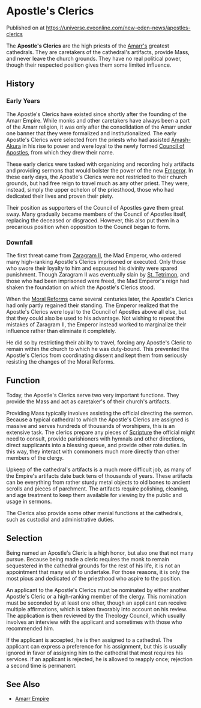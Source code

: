 # Apostle's Clerics
Published on  at https://universe.eveonline.com/new-eden-news/apostles-clerics

The **Apostle's Clerics** are the high priests of the
[Amarr's](6BPFRy27fN4LnYlIyzvEwo) greatest cathedrals. They are caretakers of
the cathedral's artifacts, provide Mass, and never leave the church
grounds. They have no real political power, though their respected
position gives them some limited influence.

History
-------

### Early Years

The Apostle's Clerics have existed since shortly after the founding of
the Amarr Empire. While monks and other caretakers have always been a
part of the Amarr religion, it was only after the consolidation of the
Amarr under one banner that they were formalized and institutionalized.
The early Apostle's Clerics were selected from the priests who had
assisted [Amash-Akura](4tm7IOIn0xaGeNFQcRl0Lc) in his rise to power and
were loyal to the newly formed [Council of Apostles](nTZLcvZprqLLUiGIaVQu7), from which they drew their
name.

These early clerics were tasked with organizing and recording holy
artifacts and providing sermons that would bolster the power of the new
[Emperor](3Akx6UWUOJM90aQeaPgDtJ). In these early days, the Apostle's
Clerics were not restricted to their church grounds, but had free reign
to travel much as any other priest. They were, instead, simply the upper
echelon of the priesthood, those who had dedicated their lives and
proven their piety.

Their position as supporters of the Council of Apostles gave them great
sway. Many gradually became members of the Council of Apostles itself,
replacing the deceased or disgraced. However, this also put them in a
precarious position when opposition to the Council began to form.

### Downfall

The first threat came from [Zaragram II](1DsGoYgw9GBQN8lqX77VlE), the
Mad Emperor, who ordered many high-ranking Apostle's Clerics imprisoned
or executed. Only those who swore their loyalty to him and espoused his
divinity were spared punishment. Though Zaragram II was eventually slain
by [St. Tetrimon](3oR2akT6mzavwkTXD52j5X), and those who had been
imprisoned were freed, the Mad Emperor's reign had shaken the foundation
on which the Apostle's Clerics stood.

When the [Moral Reforms](48nuiRGJ4i8BwACDI9a58u) came several
centuries later, the Apostle's Clerics had only partly regained their
standing. The Emperor realized that the Apostle's Clerics were loyal to
the Council of Apostles above all else, but that they could also be used
to his advantage. Not wishing to repeat the mistakes of Zaragram II, the
Emperor instead worked to marginalize their influence rather than
eliminate it completely.

He did so by restricting their ability to travel, forcing any Apostle's
Cleric to remain within the church to which he was duty-bound. This
prevented the Apostle's Clerics from coordinating dissent and kept them
from seriously resisting the changes of the Moral Reforms.

Function
--------

Today, the Apostle's Clerics serve two very important functions. They
provide the Mass and act as caretaker's of their church's artifacts.

Providing Mass typically involves assisting the official directing the
sermon. Because a typical cathedral to which the Apostle's Clerics are
assigned is massive and serves hundreds of thousands of worshipers, this
is an extensive task. The clerics prepare any pieces of
[Scripture](tWsGYkfVxuvQDdt57cCUp) the official might need to consult,
provide parishioners with hymnals and other directions, direct
supplicants into a blessing queue, and provide other rote duties. In
this way, they interact with commoners much more directly than other
members of the clergy.

Upkeep of the cathedral's artifacts is a much more difficult job, as
many of the Empire's artifacts date back tens of thousands of years.
These artifacts can be everything from rather sturdy metal objects to
old bones to ancient scrolls and pieces of parchment. The artifacts
require polishing, cleaning, and age treatment to keep them available
for viewing by the public and usage in sermons.

The Clerics also provide some other menial functions at the cathedrals,
such as custodial and administrative duties.

Selection
---------

Being named an Apostle's Cleric is a high honor, but also one that not
many pursue. Because being made a cleric requires the monk to remain
sequestered in the cathedral grounds for the rest of his life, it is not
an appointment that many wish to undertake. For those reasons, it is
only the most pious and dedicated of the priesthood who aspire to the
position.

An applicant to the Apostle's Clerics must be nominated by either
another Apostle's Cleric or a high-ranking member of the clergy. This
nomination must be seconded by at least one other, though an applicant
can receive multiple affirmations, which is taken favorably into account
on his review. The application is then reviewed by the Theology Council,
which usually involves an interview with the applicant and sometimes
with those who recommended him.

If the applicant is accepted, he is then assigned to a cathedral. The
applicant can express a preference for his assignment, but this is
usually ignored in favor of assigning him to the cathedral that most
requires his services. If an applicant is rejected, he is allowed to
reapply once; rejection a second time is permanent.

See Also
--------
-   [Amarr Empire](6BPFRy27fN4LnYlIyzvEwo)
